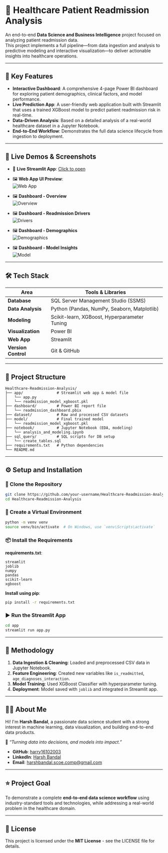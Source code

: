# 🏥 Healthcare Patient Readmission Analysis

An end-to-end **Data Science and Business Intelligence** project focused on analyzing patient readmission data.  
This project implements a full pipeline—from data ingestion and analysis to predictive modeling and interactive visualization—to deliver actionable insights into healthcare operations.

---

## 🚀 Key Features

- **Interactive Dashboard**: A comprehensive 4-page Power BI dashboard for exploring patient demographics, clinical factors, and model performance.  
- **Live Prediction App**: A user-friendly web application built with Streamlit that uses a trained XGBoost model to predict patient readmission risk in real-time.  
- **Data-Driven Analysis**: Based on a detailed analysis of a real-world healthcare dataset in a Jupyter Notebook.  
- **End-to-End Workflow**: Demonstrates the full data science lifecycle from ingestion to deployment.

---

## 🔗 Live Demos & Screenshots

- 🔗 **Live Streamlit App**: [Click to open](https://healthcare-readmission-analysis-rmuajo4ghd9n8weauxki7q.streamlit.app/)  
- 🖼️ **Web App UI Preview**:  
  ![Web App](screenshots/1.png)

- 🖼️ **Dashboard - Overview**  
  ![Overview](screenshots/2.jpg)

- 🖼️ **Dashboard - Readmission Drivers**  
  ![Drivers](screenshots/3.jpg)

- 🖼️ **Dashboard - Demographics**  
  ![Demographics](screenshots/4.jpg)

- 🖼️ **Dashboard - Model Insights**  
  ![Model](screenshots/5.jpg)

---

## 🛠️ Tech Stack

| Area             | Tools & Libraries                                                   |
|------------------|---------------------------------------------------------------------|
| **Database**      | SQL Server Management Studio (SSMS)                                 |
| **Data Analysis** | Python (Pandas, NumPy, Seaborn, Matplotlib)                         |
| **Modeling**      | Scikit-learn, XGBoost, Hyperparameter Tuning                        |
| **Visualization** | Power BI                                                            |
| **Web App**       | Streamlit                                                           |
| **Version Control**| Git & GitHub                                                       |

---

## 📂 Project Structure

```
Healthcare-Readmission-Analysis/
├── app/               # Streamlit web app & model file
│   └── app.py
│   └── readmission_model_xgboost.pkl
├── dashboard/         # Power BI report file
│   └── readmission_dashboard.pbix
├── dataset/           # Raw and processed CSV datasets
├── model/             # Final trained model
│   └── readmission_model_xgboost.pkl
├── notebook/          # Jupyter Notebook (EDA, modeling)
│   └── analysis_and_modeling.ipynb
├── sql_query/         # SQL scripts for DB setup
│   └── create_tables.sql
├── requirements.txt   # Python dependencies
└── README.md
```

---

## ⚙️ Setup and Installation

### 🔧 Clone the Repository

```bash
git clone https://github.com/your-username/Healthcare-Readmission-Analysis.git
cd Healthcare-Readmission-Analysis
```

### 🧪 Create a Virtual Environment

```bash
python -m venv venv
source venv/bin/activate  # On Windows, use `venv\Scripts\activate`
```

### 📦 Install the Requirements

**requirements.txt**:

```
streamlit
joblib
numpy
pandas
scikit-learn
xgboost
```

**Install using pip**:

```bash
pip install -r requirements.txt
```

### ▶️ Run the Streamlit App

```bash
cd app
streamlit run app.py
```

---

## 🔬 Methodology

1. **Data Ingestion & Cleaning**: Loaded and preprocessed CSV data in Jupyter Notebook.
2. **Feature Engineering**: Created new variables like `is_readmitted`, `age_diagnoses_interaction`.
3. **Model Training**: Used XGBoost Classifier with hyperparameter tuning.
4. **Deployment**: Model saved with `joblib` and integrated in Streamlit app.

---

## 👨‍💻 About Me

Hi! I'm **Harsh Bandal**, a passionate data science student with a strong interest in machine learning, data visualization, and building end-to-end data products.

📌 _“Turning data into decisions, and models into impact.”_

- **GitHub**: [harry16102003](https://github.com/harry16102003)  
- **LinkedIn**: [Harsh Bandal](https://www.linkedin.com/in/harsh-bandal-3240912b7/)  
- **Email**: harshbandal.scoe.comp@gmail.com  

---

## ⭐ Project Goal

To demonstrate a complete **end-to-end data science workflow** using industry-standard tools and technologies, while addressing a real-world problem in the healthcare domain.

---

## 📜 License

This project is licensed under the **MIT License** - see the LICENSE file for details.
